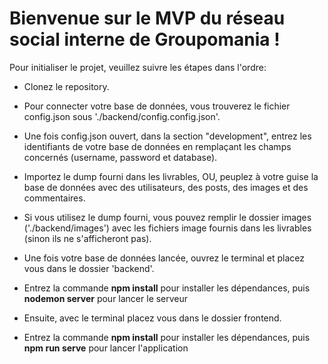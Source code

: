 # Bienvenue sur le MVP du réseau social interne de Groupomania !



Pour initialiser le projet, veuillez suivre les étapes dans l'ordre:

- Clonez le repository.

- Pour connecter votre base de données, vous trouverez le fichier config.json sous './backend/config.config.json'.

- Une fois config.json ouvert, dans la section "development", entrez les identifiants de votre base de données en remplaçant les champs concernés (username, password et database).

- Importez le dump fourni dans les livrables, OU, peuplez à votre guise la base de données avec des utilisateurs, des posts, des images et des commentaires.

- Si vous utilisez le dump fourni, vous pouvez remplir le dossier images ('./backend/images') avec les fichiers image fournis dans les livrables (sinon ils ne s'afficheront pas).

- Une fois votre base de données lancée, ouvrez le terminal et placez vous dans le dossier 'backend'.

- Entrez la commande **npm install** pour installer les dépendances, puis **nodemon server** pour lancer le serveur

- Ensuite, avec le terminal placez vous dans le dossier frontend.

- Entrez la commande **npm install** pour installer les dépendances, puis **npm run serve** pour lancer l'application
